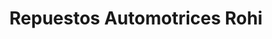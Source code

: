 ---
title: "Repuestos Automotrices Rohi"
url: /quito/repuestos-automotrices-rohi/
shop: piezas de automóviles
---